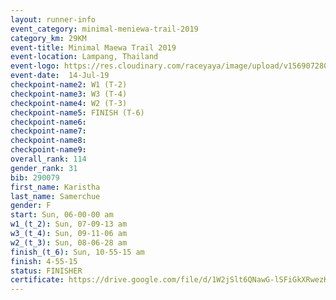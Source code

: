 ```yaml
---
layout: runner-info 
event_category: minimal-meniewa-trail-2019 
category_km: 29KM 
event-title: Minimal Maewa Trail 2019 
event-location: Lampang, Thailand 
event-logo: https://res.cloudinary.com/raceyaya/image/upload/v1569072805/logo/minimal-trail_ktnvsp.jpg 
event-date:  14-Jul-19 
checkpoint-name2: W1 (T-2) 
checkpoint-name3: W3 (T-4) 
checkpoint-name4: W2 (T-3) 
checkpoint-name5: FINISH (T-6) 
checkpoint-name6: 
checkpoint-name7: 
checkpoint-name8: 
checkpoint-name9: 
overall_rank: 114
gender_rank: 31
bib: 290079
first_name: Karistha
last_name: Samerchue
gender: F
start: Sun, 06-00-00 am
w1_(t_2): Sun, 07-09-13 am
w3_(t_4): Sun, 09-11-06 am
w2_(t_3): Sun, 08-06-28 am
finish_(t_6): Sun, 10-55-15 am
finish: 4-55-15
status: FINISHER
certificate: https://drive.google.com/file/d/1W2jSlt6QNawG-lSFiGkXRwezKBGCvbQZ/view?usp=sharing
---
```

